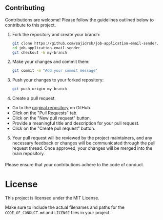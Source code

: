## Contributing

Contributions are welcome! Please follow the guidelines outlined below to contribute to this project.

1. Fork the repository and create your branch:

   ```bash
   git clone https://github.com/sajidrsk/job-application-email-sender.git
   cd job-application-email-sender
   git checkout -b my-branch
   ```

2. Make your changes and commit them:

   ```bash
   git commit -m "Add your commit message"
   ```

3. Push your changes to your forked repository:

   ```bash
   git push origin my-branch
   ```

4. Create a pull request:

- Go to the [original repository](https://github.com/sajidrsk/job-application-email-sender) on GitHub.
- Click on the "Pull Requests" tab.
- Click on the "New pull request" button.
- Provide a meaningful title and description for your pull request.
- Click on the "Create pull request" button.

5. Your pull request will be reviewed by the project maintainers, and any necessary feedback or changes will be communicated through the pull request thread. Once approved, your changes will be merged into the main repository.

####

Please ensure that your contributions adhere to the code of conduct.

# License

This project is licensed under the MIT License.

Make sure to include the actual filenames and paths for the `CODE_OF_CONDUCT.md` and `LICENSE` files in your project.
